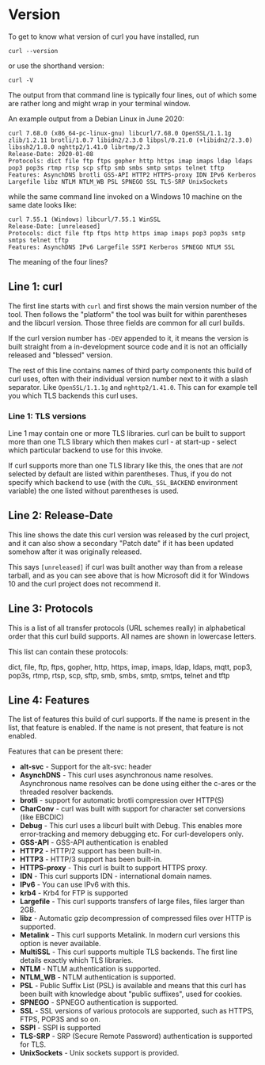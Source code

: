 # Version

To get to know what version of curl you have installed, run

    curl --version

or use the shorthand version:

    curl -V

The output from that command line is typically four lines, out of which some
are rather long and might wrap in your terminal window.

An example output from a Debian Linux in June 2020:

    curl 7.68.0 (x86_64-pc-linux-gnu) libcurl/7.68.0 OpenSSL/1.1.1g zlib/1.2.11 brotli/1.0.7 libidn2/2.3.0 libpsl/0.21.0 (+libidn2/2.3.0) libssh2/1.8.0 nghttp2/1.41.0 librtmp/2.3
    Release-Date: 2020-01-08
    Protocols: dict file ftp ftps gopher http https imap imaps ldap ldaps pop3 pop3s rtmp rtsp scp sftp smb smbs smtp smtps telnet tftp 
    Features: AsynchDNS brotli GSS-API HTTP2 HTTPS-proxy IDN IPv6 Kerberos Largefile libz NTLM NTLM_WB PSL SPNEGO SSL TLS-SRP UnixSockets

while the same command line invoked on a Windows 10 machine on the same date looks like:

    curl 7.55.1 (Windows) libcurl/7.55.1 WinSSL
    Release-Date: [unreleased]
    Protocols: dict file ftp ftps http https imap imaps pop3 pop3s smtp smtps telnet tftp
    Features: AsynchDNS IPv6 Largefile SSPI Kerberos SPNEGO NTLM SSL
    
The meaning of the four lines?

## Line 1: curl

The first line starts with `curl` and first shows the main version number of
the tool. Then follows the "platform" the tool was built for within
parentheses and the libcurl version. Those three fields are common for all
curl builds.

If the curl version number has `-DEV` appended to it, it means the version is
built straight from a in-development source code and it is not an officially
released and "blessed" version.

The rest of this line contains names of third party components this build of
curl uses, often with their individual version number next to it with a slash
separator. Like `OpenSSL/1.1.1g` and `nghttp2/1.41.0`. This can for example
tell you which TLS backends this curl uses.

### Line 1: TLS versions

Line 1 may contain one or more TLS libraries. curl can be built to support
more than one TLS library which then makes curl - at start-up - select which
particular backend to use for this invoke.

If curl supports more than one TLS library like this, the ones that are *not*
selected by default are listed within parentheses. Thus, if you do not specify
which backend to use (with the `CURL_SSL_BACKEND` environment variable)
the one listed without parentheses is used.

## Line 2: Release-Date

This line shows the date this curl version was released by the curl project,
and it can also show a secondary "Patch date" if it has been updated somehow
after it was originally released.

This says `[unreleased]` if curl was built another way than from a release
tarball, and as you can see above that is how Microsoft did it for Windows 10
and the curl project does not recommend it.

## Line 3: Protocols

This is a list of all transfer protocols (URL schemes really) in alphabetical
order that this curl build supports. All names are shown in lowercase letters.

This list can contain these protocols:

dict, file, ftp, ftps, gopher, http, https, imap, imaps, ldap, ldaps, mqtt,
pop3, pop3s, rtmp, rtsp, scp, sftp, smb, smbs, smtp, smtps, telnet and tftp

## Line 4: Features

The list of features this build of curl supports. If the name is present in
the list, that feature is enabled. If the name is not present, that feature is
not enabled.

Features that can be present there:

 - **alt-svc** - Support for the alt-svc: header
 - **AsynchDNS** - This curl uses asynchronous name resolves. Asynchronous
   name resolves can be done using either the c-ares or the threaded resolver
   backends.
 - **brotli** - support for automatic brotli compression over HTTP(S)
 - **CharConv** - curl was built with support for character set conversions
   (like EBCDIC)
 - **Debug** - This curl uses a libcurl built with Debug. This enables more
   error-tracking and memory debugging etc. For curl-developers only.
 - **GSS-API** - GSS-API authentication is enabled
 - **HTTP2** - HTTP/2 support has been built-in.
 - **HTTP3** - HTTP/3 support has been built-in.
 - **HTTPS-proxy** - This curl is built to support HTTPS proxy.
 - **IDN** - This curl supports IDN - international domain names.
 - **IPv6** - You can use IPv6 with this.
 - **krb4** - Krb4 for FTP is supported
 - **Largefile** - This curl supports transfers of large files, files larger
   than 2GB.
 - **libz** - Automatic gzip decompression of compressed files over HTTP is
   supported.
 - **Metalink** - This curl supports Metalink. In modern curl versions this
   option is never available.
 - **MultiSSL** - This curl supports multiple TLS backends. The first line
    details exactly which TLS libraries.
 - **NTLM** - NTLM authentication is supported.
 - **NTLM_WB** - NTLM authentication is supported.
 - **PSL** - Public Suffix List (PSL) is available and means that this curl has
   been built with knowledge about "public suffixes", used for cookies.
 - **SPNEGO** - SPNEGO authentication is supported.
 - **SSL** - SSL versions of various protocols are supported, such as HTTPS,
   FTPS, POP3S and so on.
 - **SSPI** - SSPI is supported
 - **TLS-SRP** - SRP (Secure Remote Password) authentication is supported for
   TLS.
 - **UnixSockets** - Unix sockets support is provided.
